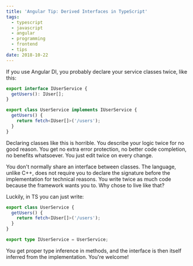 ```yaml
---
title: 'Angular Tip: Derived Interfaces in TypeScript'
tags:
  - typescript
  - javascript
  - angular
  - programming
  - frontend
  - tips
date: 2018-10-22
---
```


If you use Angular DI, you probably declare your service classes twice, like this:

```ts
export interface IUserService {
  getUsers(): IUser[];
}

export class UserService implements IUserService {
  getUsers() {
    return fetch<IUser[]>('/users');
  }
}
```

Declaring classes like this is horrible. You describe your logic twice for no good reason. You get no extra error protection, no better code completion, no benefits whatsoever. You just edit twice on every change.

You don't normally share an interface between classes. The language, unlike C++, does not require you to declare the signature before the implementation for technical reasons. You write twice as much code because the framework wants you to. Why chose to live like that?

Luckily, in TS you can just write:

```ts
export class UserService {
  getUsers() {
    return fetch<IUser[]>('/users');
  }
}

export type IUserService = UserService;
```

You get proper type inference in methods, and the interface is then itself inferred from the implementation. You're welcome!
